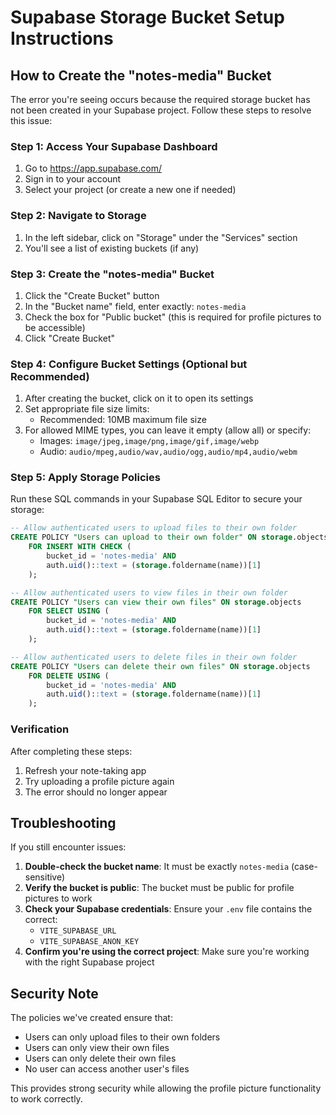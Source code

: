 # Supabase Storage Bucket Setup Instructions

## How to Create the "notes-media" Bucket

The error you're seeing occurs because the required storage bucket has not been created in your Supabase project. Follow these steps to resolve this issue:

### Step 1: Access Your Supabase Dashboard
1. Go to https://app.supabase.com/
2. Sign in to your account
3. Select your project (or create a new one if needed)

### Step 2: Navigate to Storage
1. In the left sidebar, click on "Storage" under the "Services" section
2. You'll see a list of existing buckets (if any)

### Step 3: Create the "notes-media" Bucket
1. Click the "Create Bucket" button
2. In the "Bucket name" field, enter exactly: `notes-media`
3. Check the box for "Public bucket" (this is required for profile pictures to be accessible)
4. Click "Create Bucket"

### Step 4: Configure Bucket Settings (Optional but Recommended)
1. After creating the bucket, click on it to open its settings
2. Set appropriate file size limits:
   - Recommended: 10MB maximum file size
3. For allowed MIME types, you can leave it empty (allow all) or specify:
   - Images: `image/jpeg,image/png,image/gif,image/webp`
   - Audio: `audio/mpeg,audio/wav,audio/ogg,audio/mp4,audio/webm`

### Step 5: Apply Storage Policies
Run these SQL commands in your Supabase SQL Editor to secure your storage:

```sql
-- Allow authenticated users to upload files to their own folder
CREATE POLICY "Users can upload to their own folder" ON storage.objects
    FOR INSERT WITH CHECK (
        bucket_id = 'notes-media' AND 
        auth.uid()::text = (storage.foldername(name))[1]
    );

-- Allow authenticated users to view files in their own folder
CREATE POLICY "Users can view their own files" ON storage.objects
    FOR SELECT USING (
        bucket_id = 'notes-media' AND 
        auth.uid()::text = (storage.foldername(name))[1]
    );

-- Allow authenticated users to delete files in their own folder
CREATE POLICY "Users can delete their own files" ON storage.objects
    FOR DELETE USING (
        bucket_id = 'notes-media' AND 
        auth.uid()::text = (storage.foldername(name))[1]
    );
```

### Verification
After completing these steps:
1. Refresh your note-taking app
2. Try uploading a profile picture again
3. The error should no longer appear

## Troubleshooting

If you still encounter issues:

1. **Double-check the bucket name**: It must be exactly `notes-media` (case-sensitive)
2. **Verify the bucket is public**: The bucket must be public for profile pictures to work
3. **Check your Supabase credentials**: Ensure your `.env` file contains the correct:
   - `VITE_SUPABASE_URL`
   - `VITE_SUPABASE_ANON_KEY`
4. **Confirm you're using the correct project**: Make sure you're working with the right Supabase project

## Security Note

The policies we've created ensure that:
- Users can only upload files to their own folders
- Users can only view their own files
- Users can only delete their own files
- No user can access another user's files

This provides strong security while allowing the profile picture functionality to work correctly.
